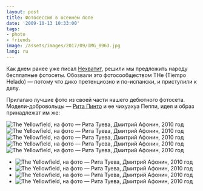 ```yaml
---
layout: post
title: Фотосессия в осеннем поле
date: '2009-10-13 10:33:00'
tags:
- photo
- friends
image: /assets/images/2017/09/IMG_8963.jpg
lang: ru
---
```


Как днем ранее уже писал [Нехватит](http://twitter.com/nexvatit), решили мы предложить народу бесплатные фотосеты. Обозвали это фотосообществом THe (Tiempo Helado) — потому что дико претенциозно и по-испански, и приступили к делу.

Прилагаю лучшие фото из своей части нашего дебютного фотосета. Модели-добровольцы — [Рита Пинто](http://vkontakte.ru/id8137315) и ее чихуахуа Пеппи, идея и образ принадлежат им же:

![The Yellowfield, на фото — Рита Туева, Дмитрий Афонин, 2010 год](/assets/images/2017/09/IMG_8868.jpg)
![The Yellowfield, на фото — Рита Туева, Дмитрий Афонин, 2010 год](/assets/images/2017/09/IMG_8963.jpg)
![The Yellowfield, на фото — Рита Туева, Дмитрий Афонин, 2010 год](/assets/images/2017/09/IMG_8920.jpg)
![The Yellowfield, на фото — Рита Туева, Дмитрий Афонин, 2010 год](/assets/images/2017/10/undercover_by_shouldgo.jpg)
![The Yellowfield, на фото — Рита Туева, Дмитрий Афонин, 2010 год](/assets/images/2017/10/yellowfield_by_shouldgo.jpg)
- ![The Yellowfield, на фото — Рита Туева, Дмитрий Афонин, 2010 год](/assets/images/2017/09/IMG_8950.jpg)
- ![The Yellowfield, на фото — Рита Туева, Дмитрий Афонин, 2010 год](/assets/images/2017/09/IMG_8974.jpg)
- ![The Yellowfield, на фото — Рита Туева, Дмитрий Афонин, 2010 год](/assets/images/2017/10/like_dags_by_shouldgo.jpg)
- ![The Yellowfield, на фото — Рита Туева, Дмитрий Афонин, 2010 год](/assets/images/2017/10/gitane_by_shouldgo.jpg)
